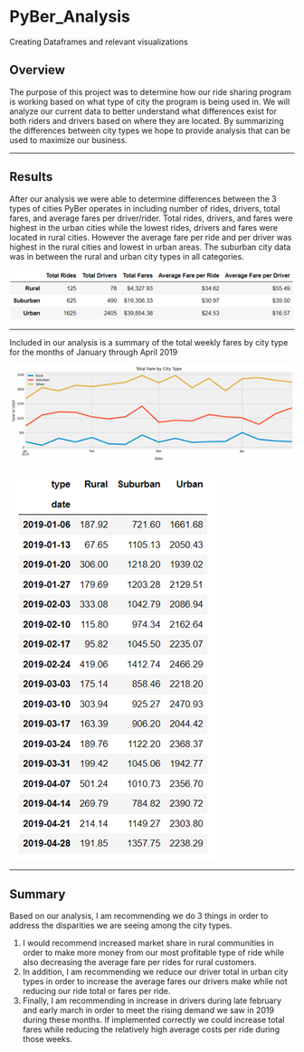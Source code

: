 # PyBer_Analysis
Creating Dataframes and relevant visualizations

## Overview

The purpose of this project was to determine how our ride sharing program is working based on what type of city the program is being used in. We will analyze our current data to better understand what differences exist for both riders and drivers based on where they are located. By summarizing the differences between city types we hope to provide analysis that can be used to maximize our business.

---

## Results

After our analysis we were able to determine differences between the 3 types of cities PyBer operates in including number of rides, drivers, total fares, and average fares per driver/rider. Total rides, drivers, and fares were highest in the urban cities while the lowest rides, drivers and fares were located in rural cities. However the average fare per ride and per driver was highest in the rural cities and lowest in urban areas. The suburban city data was in between the rural and urban city types in all categories. 

![Summary](https://github.com/sbull32/PyBer_Analysis/blob/main/PyBer_Summary.png)

---

Included in our analysis is a summary of the total weekly fares by city type for the months of January through April 2019

![Fares Summary](https://github.com/sbull32/PyBer_Analysis/blob/main/PyBer_fare_summary.png)

![Fares Summary Data](https://github.com/sbull32/PyBer_Analysis/blob/main/Analysis/PyBer_Weekly_Fares.png)

---

## Summary

Based on our analysis, I am recommending we do 3 things in order to address the disparities we are seeing among the city types. 

1. I would recommend increased market share in rural communities in order to make more money from our most profitable type of ride while also decreasing the average fare per rides for rural customers.
2. In addition, I am recommending we reduce our driver total in urban city types in order to increase the average fares our drivers make while not reducing our ride total or fares per ride.
3. Finally, I am recommending in increase in drivers during late february and early march in order to meet the rising demand we saw in 2019 during these months. If implemented correctly we could increase total fares while reducing the relatively high average costs per ride during those weeks.
